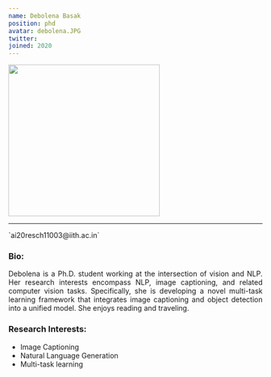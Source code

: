 ```yaml
---
name: Debolena Basak
position: phd
avatar: debolena.JPG
twitter:
joined: 2020
---
```


<img width="300" src="{{site.baseurl}}/images/people/{{page.avatar}}" data-action="zoom">
<hr>
<i class="fa fa-envelope-o"> </i>`ai20resch11003@iith.ac.in`<br>

### Bio:
<p style="text-align: justify">
Debolena is a Ph.D. student working at the intersection of vision and NLP. Her research interests encompass NLP, image captioning, and related computer vision tasks. Specifically, she is developing a novel multi-task learning framework that integrates image captioning and object detection into a unified model. She enjoys reading and traveling.
</p>

### Research Interests:
- Image Captioning
- Natural Language Generation
- Multi-task learning
